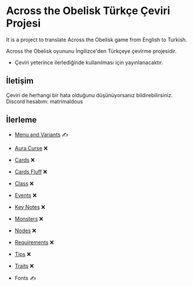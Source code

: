 
# Across the Obelisk Türkçe Çeviri Projesi
 It is a project to translate Across the Obelisk game from English to Turkish.

 Across the Obelisk oyununu İngilizce'den Türkçeye çevirme projesidir.  
 


- Çeviri yeterince ilerlediğinde kullanılması için yayınlanacaktır.         
## İletişim
Çeviri de herhangi bir hata olduğunu düşünüyorsanız bildirebilirsiniz.   
Discord hesabım: matrimaldous






## İlerleme
- [Menu and Variants](https://github.com/IsmailOzsy/Across-the-obelisk-TR/blob/main/txt_TR/tr.txt) ✍️

- [Aura Curse](https://github.com/IsmailOzsy/Across-the-obelisk-TR/blob/main/txt_TR/tr_auracurse.txt) ❌

- [Cards](https://github.com/IsmailOzsy/Across-the-obelisk-TR/blob/main/txt_TR/tr_cards.txt) ❌
- [Cards Fluff](https://github.com/IsmailOzsy/Across-the-obelisk-TR/blob/main/txt_TR/tr_cardsfluff.txt) ❌
- [Class](https://github.com/IsmailOzsy/Across-the-obelisk-TR/blob/main/txt_TR/tr_class.txt) ❌
- [Events](https://github.com/IsmailOzsy/Across-the-obelisk-TR/blob/main/txt_TR/tr_events.txt) ❌
- [Key Notes](https://github.com/IsmailOzsy/Across-the-obelisk-TR/blob/main/txt_TR/tr_keynotes.txt) ❌
- [Monsters](https://github.com/IsmailOzsy/Across-the-obelisk-TR/blob/main/txt_TR/tr_monsters.txt) ❌
- [Nodes](https://github.com/IsmailOzsy/Across-the-obelisk-TR/blob/main/txt_TR/tr_nodes.txt) ❌
- [Requirements](https://github.com/IsmailOzsy/Across-the-obelisk-TR/blob/main/txt_TR/tr_requirements.txt) ❌
- [Tips](https://github.com/IsmailOzsy/Across-the-obelisk-TR/blob/main/txt_TR/tr_tips.txt) ❌
- [Traits](https://github.com/IsmailOzsy/Across-the-obelisk-TR/blob/main/txt_TR/tr_traits.txt) ❌
- Fonts ✍️

  